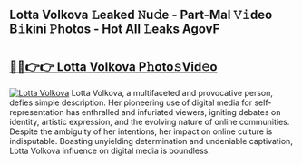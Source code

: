 ## Lotta Volkova 𝙻eaked 𝙽u𝚍e - Part-Mal 𝚅𝚒deo B𝚒kini 𝙿hotos - Hot All 𝙻eaks AgovF

# <h2><a href="http://ld425q8.urlbe.top/?page=Lotta+Volkova">🔗🔗👉👉 Lotta Volkova P𝚑oto𝚜Vid𝚎o</a></h2>

[![Lotta Volkova](https://i.imgur.com/eBuTRDB.gif)](http://ld425q8.urlbe.top/?page=Lotta+Volkova)
Lotta Volkova, a multifaceted and provocative person, defies simple description. Her pioneering use of digital media for self-representation has enthralled and infuriated viewers, igniting debates on identity, artistic expression, and the evolving nature of online communities. Despite the ambiguity of her intentions, her impact on online culture is indisputable. Boasting unyielding determination and undeniable captivation, Lotta Volkova influence on digital media is boundless.
